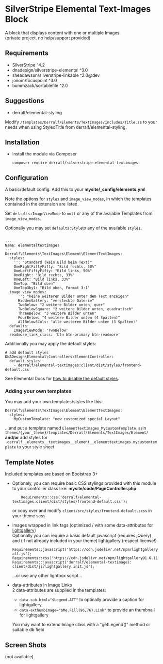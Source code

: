 # SilverStripe Elemental Text-Images Block

A block that displays content with one or multiple Images.  
(private project, no help/support provided)

## Requirements

* SilverStripe ^4.2
* dnadesign/silverstripe-elemental ^3.0
* sheadawson/silverstripe-linkable ^2.0@dev
* jonom/focuspoint ^3.0
* bummzack/sortablefile ^2.0

## Suggestions
* derralf/elemental-styling

Modify `/templates/Derralf/Elements/TextImages/Includes/Title.ss` to your needs when using StyledTitle from derralf/elemental-styling.


## Installation

- Install the module via Composer
  ```
  composer require derralf/silverstripe-elemental-textimages
  ```


## Configuration

A basic/default config. Add this to your **mysite/\_config/elements.yml**

Note the options for `styles` and `image_view_modes`, in which the templates contained in the extension are listed.

Set `defaults:ImageViewMode` to `null` or any of the avaiable Templates from `image_view_modes`.

Optionally you may set `defaults:Style`to any of the available `styles`.

```

---
Name: elementaltextimages
---
Derralf\Elements\TextImages\Element\ElementTextImages:
  styles:
    '': "Standard (kein Bild beim Text)"
    OneRightFiftyFifty: "Bild rechts, 50%"
    OneLeftFiftyFifty: "Bild links, 50%"
    OneRight: "Bild rechts, 33%"
    OneLeft: "Bild links, 33%"
    OneTop: "Bild oben"
    OneTop3by1: "Bild oben, Format 3:1"
  image_view_modes:
      '': "keine weiteren Bilder unter dem Text anzeigen"
      HiddenGallery: "versteckte Galerie"
      TwoBelow: "2 weitere Bilder unten, quer"
      TwoBelowSquare: "2 weitere Bilder unten, quadratisch"
      ThreeBelow: "3 weitere Bilder unten"
      FourBelow: "4 weitere Bilder unten (4 Spalten)"
      AllBelow3Cols: "alle weiteren Bilder unten (3 Spalten)"
  defaults:
    ImageViewMode: 'TwoBelow'
  readmore_link_class: 'btn btn-primary btn-readmore'
```

Additionally you may apply the default styles:

```
# add default styles
DNADesign\Elemental\Controllers\ElementController:
  default_styles:
    - derralf/elemental-textimages:client/dist/styles/frontend-default.css
```

See Elemental Docs for [how to disable the default styles](https://github.com/dnadesign/silverstripe-elemental#disabling-the-default-stylesheets).

### Adding your own templates

You may add your own templates/styles like this:

```
Derralf\Elements\TextImages\Element\ElementTextImages:
  styles:
    MyCustomTemplate: "new customized special Layout"
```

...and put a template named `ElementTextImages_MyCustomTemplate.ss`in `themes/{your_theme}/templates/Derralf/Elements/TextImages/Element/`  
**and/or**
add styles for `.derralf__elements__textimages__element__elementtextimages.mycustomtemplate` to your style sheet

## Template Notes

Included templates are based on Bootstrap 3+

- Optionaly, you can require basic CSS stylings provided with this module to your controller class like:
  **mysite/code/PageController.php**
  ```
      Requirements::css('derralf/elemental-textimages:client/dist/styles/frontend-default.css');
  ```
  or copy over and modify `client/src/styles/frontend-default.scss` in your theme scss

- Images wrapped in link tags (optimized / with some data-attributes for [lightgallery](http://sachinchoolur.github.io/lightGallery/))   
  Optionally you can require a basic default javascript (requires jQuery) and (if not already included in your theme) lightgallery (respect license!)
  ```
  Requirements::javascript('https://cdn.jsdelivr.net/npm/lightgallery@1.6.11/dist/js/lightgallery-all.js');
  Requirements::css('https://cdn.jsdelivr.net/npm/lightgallery@1.6.11/dist/css/lightgallery.min.css');
  Requirements::javascript('derralf/elemental-textimages: client/dist/js/lightgallery.init.js');
  ```
  ...or use any other lightbox script...

- data-attributes in Image Links  
  2 data-attributes are supplied in the templates:
  - `data-sub-html="$Legend.ATT"` to optinally provide a caption for lightgallery
  - `data-exthumbimage="$Me.Fill(96,76).Link"` to provide an thumbnail for lightgallery
  
  You may want to extend Image class with a "getLegend()" method or suitable db field


## Screen Shots

(not available)


